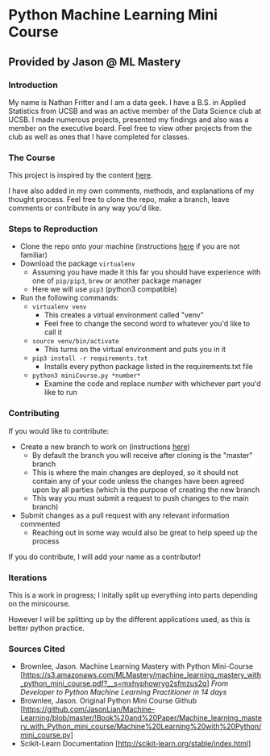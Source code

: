 # Python Machine Learning Mini Course

## Provided by Jason @ ML Mastery

### Introduction

My name is Nathan Fritter and I am a data geek. I have a B.S. in Applied Statistics from UCSB
and was an active member of the Data Science club at UCSB. I made numerous projects, presented
my findings and also was a member on the executive board. Feel free to view other projects
from the club as well as ones that I have completed for classes.

### The Course
This project is inspired by the content [here](https://s3.amazonaws.com/MLMastery/machine_learning_mastery_with_python_mini_course.pdf?__s=mxhvphowryg2sfmzus2q).

I have also added in my own comments, methods, and explanations of my thought process. 
Feel free to clone the repo, make a branch, leave comments or contribute in any way you'd like.

### Steps to Reproduction

+ Clone the repo onto your machine (instructions [here](https://help.github.com/articles/cloning-a-repository/) if you are not familiar)
+ Download the package `virtualenv`
	+ Assuming you have made it this far you should have experience with one of `pip/pip3`, `brew` or another package manager
	+ Here we will use `pip3` (python3 compatible)
+ Run the following commands:
	+ `virtualenv venv` 
		+ This creates a virtual environment called "venv"
		+ Feel free to change the second word to whatever you'd like to call it
	+ `source venv/bin/activate` 
		+ This turns on the virtual environment and puts you in it
	+ `pip3 install -r requirements.txt`
		+ Installs every python package listed in the requirements.txt file
	+ `python3 miniCourse.py *number*`
		+ Examine the code and replace *number* with whichever part you'd like to run

### Contributing

If you would like to contribute:
+ Create a new branch to work on (instructions [here](https://github.com/Kunena/Kunena-Forum/wiki/Create-a-new-branch-with-git-and-manage-branches))
	+ By default the branch you will receive after cloning is the "master" branch
	+ This is where the main changes are deployed, so it should not contain any of your code unless the changes have been agreed upon by all parties (which is the purpose of creating the new branch
	+ This way you must submit a request to push changes to the main branch)
+ Submit changes as a pull request with any relevant information commented
	+ Reaching out in some way would also be great to help speed up the process

If you do contribute, I will add your name as a contributor!

### Iterations

This is a work in progress; I initally split up everything into parts depending on the minicourse.

However I will be splitting up by the different applications used, as this is better python practice.

### Sources Cited

+ Brownlee, Jason. Machine Learning Mastery with Python Mini-Course [https://s3.amazonaws.com/MLMastery/machine_learning_mastery_with_python_mini_course.pdf?__s=mxhvphowryg2sfmzus2q] *From Developer to Python Machine Learning Practitioner in 14 days*
+ Brownlee, Jason. Original Python Mini Course Github [https://github.com/JasonLian/Machine-Learning/blob/master/!Book%20and%20Paper/Machine_learning_mastery_with_Python_mini_course/Machine%20Learning%20with%20Python/mini_course.py]
+ Scikit-Learn Documentation [http://scikit-learn.org/stable/index.html]


